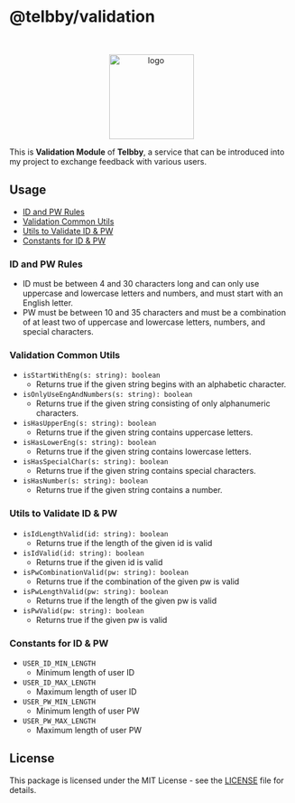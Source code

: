 # @telbby/validation

<br />
<p align="center">
  <img src="https://user-images.githubusercontent.com/22045163/141472494-00de9d64-1f05-4b1c-bb29-3f688368136c.png" alt="logo" width="150px" />
</p>

This is **Validation Module** of **Telbby**, a service that can be introduced into my project to exchange feedback with various users.

## Usage

- [ID and PW Rules](#id-and-pw-rules)
- [Validation Common Utils](#validation-common-utils)
- [Utils to Validate ID & PW](#utils-to-validate-id--pw)
- [Constants for ID & PW](#constants-for-id--pw)

### ID and PW Rules

- ID must be between 4 and 30 characters long and can only use uppercase and lowercase letters and numbers, and must start with an English letter.
- PW must be between 10 and 35 characters and must be a combination of at least two of uppercase and lowercase letters, numbers, and special characters.

### Validation Common Utils

- `isStartWithEng(s: string): boolean`
  - Returns true if the given string begins with an alphabetic character.
- `isOnlyUseEngAndNumbers(s: string): boolean`
  - Returns true if the given string consisting of only alphanumeric characters.
- `isHasUpperEng(s: string): boolean`
  - Returns true if the given string contains uppercase letters.
- `isHasLowerEng(s: string): boolean`
  - Returns true if the given string contains lowercase letters.
- `isHasSpecialChar(s: string): boolean`
  - Returns true if the given string contains special characters.
- `isHasNumber(s: string): boolean`
  - Returns true if the given string contains a number.

### Utils to Validate ID & PW

- `isIdLengthValid(id: string): boolean`
  - Returns true if the length of the given id is valid
- `isIdValid(id: string): boolean`
  - Returns true if the given id is valid
- `isPwCombinationValid(pw: string): boolean`
  - Returns true if the combination of the given pw is valid
- `isPwLengthValid(pw: string): boolean`
  - Returns true if the length of the given pw is valid
- `isPwValid(pw: string): boolean`
  - Returns true if the given pw is valid

### Constants for ID & PW

- `USER_ID_MIN_LENGTH`
  - Minimum length of user ID
- `USER_ID_MAX_LENGTH`
  - Maximum length of user ID
- `USER_PW_MIN_LENGTH`
  - Minimum length of user PW
- `USER_PW_MAX_LENGTH`
  - Maximum length of user PW

## License

This package is licensed under the MIT License - see the [LICENSE](./LICENSE) file for details.
